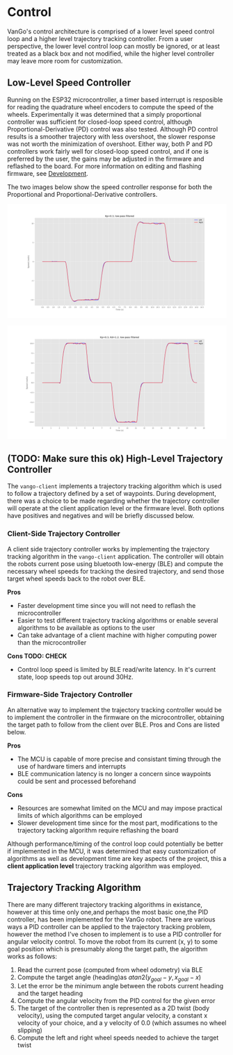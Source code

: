 # Control
VanGo's control architecture is comprised of a lower level speed control loop
and a higher level trajectory tracking controller. From a user perspective, the lower level
control loop can mostly be ignored, or at least treated as a black box and not modified, while the
higher level controller may leave more room for customization.

## Low-Level Speed Controller
Running on the ESP32 microcontroller, a timer based interrupt is resposible for reading the
quadrature wheel encoders to compute the speed of the wheels. Experimentally it was determined that
a simply proportional controller was sufficient for closed-loop speed control, although Proportional-Derivative (PD)
control was also tested. Although PD control results is a smoother trajectory with less overshoot, the slower response
was not worth the minimization of overshoot. Either way, both P and PD controllers work fairly well for closed-loop
speed control, and if one is preferred by the user, the gains may be adjusted in the firmware and reflashed to the board.
For more information on editing and flashing firmware, see [Development](./dev.md).

The two images below show the speed controller response for both the Proportional and Proportional-Derivative controllers.
<p><img src="./../images/p_speed_control.png" alt="Proportional control" /></p>

<p><img src="./../images/pd_speed_control.png" alt="Proportional-Derivative control" /></p>

## (TODO: Make sure this ok) High-Level Trajectory Controller
The `vango-client` implements a trajectory tracking algorithm which is used to follow a trajectory defined
by a set of waypoints. During development, there was a choice to be made regarding whether the trajectory controller
will operate at the client application level or the firmware level. Both options have positives and negatives and will be briefly discussed below.

### Client-Side Trajectory Controller
A client side trajectory controller works by implementing the trajectory tracking algorithm in the `vango-client`
application. The controller will obtain the robots current pose using bluetooth low-energy (BLE) and compute the necessary wheel speeds for tracking the desired trajectory, and send those target wheel
speeds back to the robot over BLE.

**Pros**
- Faster development time since you will not need to reflash the microcontroller
- Easier to test different trajectory tracking algorithms or enable several algorithms to be available as options to the user
- Can take advantage of a client machine with higher computing power than the microcontroller

**Cons TODO: CHECK**
- Control loop speed is limited by BLE read/write latency. In it's current state, loop speeds top out around 30Hz.

### Firmware-Side Trajectory Controller
An alternative way to implement the trajectory tracking controller would be to implement the controller in the firmware on the microcontroller, obtaining the target path to follow from the client over BLE. Pros and Cons are listed below. 

**Pros**
- The MCU is capable of more precise and consistant timing through the use of hardware timers and interrupts 
- BLE communication latency is no longer a concern since waypoints could be sent and processed beforehand

**Cons**
- Resources are somewhat limited on the MCU and may impose practical limits of which algorithms can be employed 
- Slower development time since for the most part, modifications to the trajectory tacking algorithm require reflashing the board 

Although performance/timing of the control loop could potentially be better if implemented in the MCU, it was determined that easy customization of algorithms as well as development time are key aspects of the project, this a **client application level** trajectory tracking algorithm was employed. 

## Trajectory Tracking Algorithm
There are many different trajectory tracking algorithms in existance, however at this time only one,and perhaps the most basic one,the PID controller, has been implemented for the VanGo robot. There are various ways a PID controller can be applied to the trajectory tracking problem, however the method I've chosen to implement is to use a PID controller for angular velocity control. To move the robot from its current (x, y) to some goal position which is presumably along the target path, the algorithm works as follows: 
1. Read the current pose (computed from wheel odometry) via BLE 
2. Compute the target angle (heading)as $atan2(y_{goal} - y, x_{goal} - x)$
3. Let the error be the minimum angle between the robots current heading and the target heading 
4. Compute the angular velocity from the PID control for the given error 
5. The target of the controller then is represented as a 2D twist (body velocity), using the computed target angular velocity, a constant x velocity of your choice, and a y velocity of 0.0 (which assumes no wheel slipping)
6. Compute the left and right wheel speeds needed to achieve the target twist
